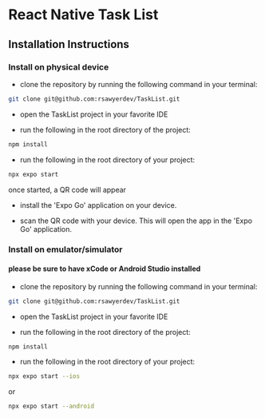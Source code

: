 # React Native Task List

## Installation Instructions

### Install on physical device

- clone the repository by running the following command in your terminal:
```bash
git clone git@github.com:rsawyerdev/TaskList.git
```

- open the TaskList project in your favorite IDE

- run the following in the root directory of the project:

```bash
npm install
```

- run the following in the root directory of your project:
```bash
npx expo start
```
once started, a QR code will appear

- install the 'Expo Go' application on your device.

- scan the QR code with your device.  This will open the app in the 'Expo Go' application.

### Install on emulator/simulator
#### please be sure to have xCode or Android Studio installed

- clone the repository by running the following command in your terminal:
```bash
git clone git@github.com:rsawyerdev/TaskList.git
```
- open the TaskList project in your favorite IDE

- run the following in the root directory of the project:

```bash
npm install
```

- run the following in the root directory of your project:
```bash
npx expo start --ios
```
or
```bash
npx expo start --android
```
